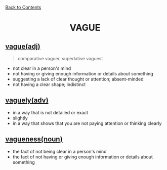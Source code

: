 ﻿[Back to Contents](../../../README.md)

<h1 style="text-align: center;">VAGUE</h1>

## [vague(adj)](https://www.oxfordlearnersdictionaries.com/definition/english/vague)
> comparative vaguer, superlative vaguest
- not clear in a person's mind
- not having or giving enough information or details about something
- suggesting a lack of clear thought or attention; absent-minded
- not having a clear shape; indistinct

## [vaguely(adv)](https://www.oxfordlearnersdictionaries.com/definition/english/vaguely)
- in a way that is not detailed or exact
- slightly
- in a way that shows that you are not paying attention or thinking clearly

## [vagueness(noun)](https://www.oxfordlearnersdictionaries.com/definition/english/vagueness)
- the fact of not being clear in a person's mind
- the fact of not having or giving enough information or details about something
